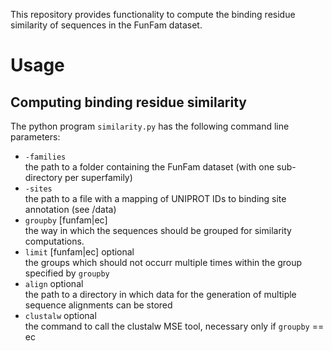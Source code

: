 This repository provides functionality to compute the binding residue similarity of sequences in the FunFam dataset.

# Usage
## Computing binding residue similarity
The python program `similarity.py` has the following command line parameters:
* `-families`  
    the path to a folder containing the FunFam dataset (with one sub-directory per superfamily)
* `-sites`  
    the path to a file with a mapping of UNIPROT IDs to binding site annotation (see /data)
* `groupby` [funfam|ec]  
    the way in which the sequences should be grouped for similarity computations.
* `limit` [funfam|ec]   optional  
    the groups which should not occurr multiple times within the group specified by `groupby`
* `align`               optional  
    the path to a directory in which data for the generation of multiple sequence alignments can be stored
* `clustalw`            optional  
    the command to call the clustalw MSE tool, necessary only if `groupby` == ec
